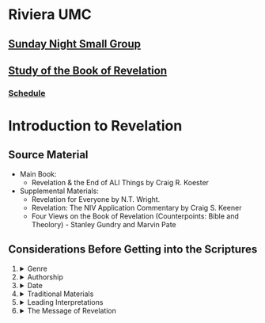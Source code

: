 # Riviera UMC
## [Sunday Night Small Group](/README.md)
## [Study of the Book of Revelation](/Revelation/README.md)
### [Schedule](/Revelation/00-Rev-Schedule.md)

# Introduction to Revelation

## Source Material

- Main Book:
  - Revelation & the End of ALl Things by Craig R. Koester
- Supplemental Materials:
  - Revelation for Everyone by N.T. Wright.
  - Revelation: The NIV Application Commentary by Craig S. Keener
  - Four Views on the Book of Revelation (Counterpoints: Bible and Theolory) - Stanley Gundry and Marvin Pate

## Considerations Before Getting into the Scriptures

1. <details><summary>Genre</summary>

   - Three genres in one book: Apocalyptic, Prophetic, and Epistolary.

   - <details><summary>Apocalyptic</summary>

     - Jewish and Christian apocalyptic books not in the Bible.
     - From Greek apocalypsis' meaning 'revelation'
       - did not mean a large-scale disater or end of the world.
     - Revelation is the revealing of something that existed but was previously hidden.
     - Apocalyptic books are not phrophetic in nature.

     - <details><summary>Characteristics of Jewish/Christian apocalyptic books: </summary>

       - symbolism and visions
       - angelic beings media the revelation
       - bizarre imagery
       - divine judgement
       - Kingdom of God
       - New heavens and earth
       - difference between this age and the age to come.
       </details>

     </details>
   - <details><summary>Prophetic</summary>
 
     - Revelation differs from other apocalyptic books by being prophetic.
	 - John declares the book is prophecy several times.
	   - Rev 1:3, 22:7, 22:10, 22:18-19
	 - The author reveals his identity.
	 - The author seems to be known by the recipients.
	 - It is NOT pessimistic about God's intervention in history.
	 - John places himself and the recipients in the same time period.
	   - Many apocalyptic books recast past events as future predictions.
	 - John speaks like OT prophets.
	   - John believes God's Kingdom has already broken into the history of his day.
     </details>

   - <details><summary>Epistolary framework</summary>

     - packaged like other epistles
     - names the sender
     - names the addressees
     - greetings
     - a doxology
     - a postscript (22:10-21)
     </details>

   </details>

2. <details><summary>Authorship</summary>

   - John the Apostle
   - one of the Apostle's disciples
   - John the Baptist
     - not much support for this one.
	 - In Acts 19 Paul met Christians in Ephesus who were diciples of John the Baptist and knew nothing of the baptism of the Holy Spirit.
   </details>

3. <details><summary>Date</summary>

   - Nero's reign from AD 54 to 68.
   - Domitian's rule from AD 81 to 96.
   </details>

4. <details><summary>Traditional Materials</summary>

   - 278 versus out of 404 contain allusions to Old Testament.
   - Frequently refers to Isaiah, Jeremiah, Ezekiel and Daniel.
   - Also Psalms, Exedus, and Deuteronomy.
   - John recasts OT images into Christological reinterpretations.
   </details>

5. <details><summary>Leading Interpretations</summary>

   - Preterist - think the events were largely fulfilled in the 1st century AD.
   - Historicist - Believe the events unfold gradually through history.
     - This was the view of many of the Reformers
	 - typically equated the Papacy with the Antichrist.
   - Futurist 
     - the events of Revelation outline a script that will play out in the last days.
	 - The events in ch 4-22 have not yet been fulfilled.
   - Idealist
     - no images and symbolism equate to events in history.
     - Revelation is concerned with timeless truths about the battle between good and evil, and this continues throughout the ages.
   </details>

6. <details><summary>The Message of Revelation</summary>

   What is Revelation's overall message?

   - God is awesomely majestic.
   - proclaims Jesus's full deity.
   - God is sovereign in our problems
     - Jesus brings ultimate and complete deliverance
     - Christ's victory is assured.
	 - Jesus is Lord, not Caesar.
     - The Hope of eternal life in God's presence far exceeds any current suffering.
   - It uses OT passages about God and applies them to Jesus.
   - God's judgements usually serves notice to the world that God will avenge His people.
   - God will judge, even though sin appears to run unchecked for a time.
   - God does not use, or rely on, what the world regards as powerful.
     - God accomplishes His plans through seemingly weak and humble groups.
     - God's Kingdom contrasts the world's values.
       - The bride vs the prostitute.
       - New Jerusalem vs Babylon.
   - WORSHIP leads us from grief over our sufferings to see them from a heavenly perspective.
     - WORSHIP leads us to realize our place with God regardless of the conditions of the world.
   - Proclaiming the Gospel of Christ and being His follower can lead to persecution.
   - Christ is worth dying for.
   - God's plan and His church include any and all types of people from EVERY nation, class, and walk of life.
   - Revelation proclaims Christ's LORDSHIP more explicitly and frequently than most other parts of the NT.
   - Christians confront opposition by increasing the boldness of our witness.
   - We do not belong to this world
     - we should not allow ourselves to be seduced by its values
	 - but remain vigilant
	 - resist compromise.

   </details>













